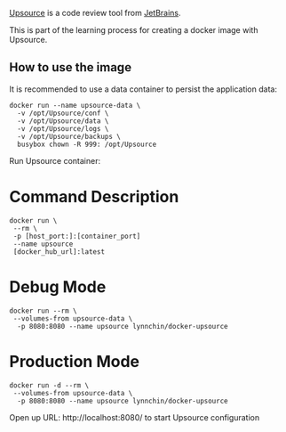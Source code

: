 [Upsource](https://www.jetbrains.com/upsource/) is a code review tool from [JetBrains](https://www.jetbrains.com/).

This is part of the learning process for creating a docker image with Upsource.

## How to use the image

It is recommended to use a data container to persist the application data:
```
docker run --name upsource-data \
  -v /opt/Upsource/conf \
  -v /opt/Upsource/data \
  -v /opt/Upsource/logs \
  -v /opt/Upsource/backups \
  busybox chown -R 999: /opt/Upsource
```
Run Upsource container:

# Command Description #
````
docker run \
 --rm \
 -p [host_port:]:[container_port]
 --name upsource
 [docker_hub_url]:latest
```` 

# Debug Mode #

```
docker run --rm \ 
 --volumes-from upsource-data \
  -p 8080:8080 --name upsource lynnchin/docker-upsource
```
# Production Mode #
```
docker run -d --rm \ 
 --volumes-from upsource-data \
  -p 8080:8080 --name upsource lynnchin/docker-upsource
````

Open up URL: http://localhost:8080/ to start Upsource configuration
